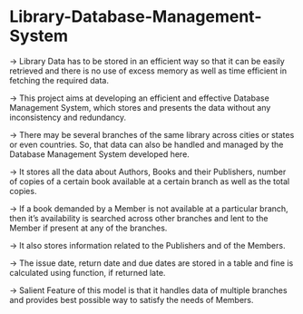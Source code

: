 # Library-Database-Management-System

-> Library Data has to be stored in an efficient way so that it can
be easily retrieved and there is no use of excess memory as
well as time efficient in fetching the required data. 

-> This project aims at developing an efficient and effective
Database Management System, which stores and presents
the data without any inconsistency and redundancy. 

->  There may be several branches of the same library across
cities or states or even countries. So, that data can also be
handled and managed by the Database Management System
developed here. 

-> It stores all the data about Authors, Books and their
Publishers, number of copies of a certain book available at
a certain branch as well as the total copies. 

-> If a book demanded by a Member is not available at a
particular branch, then it’s availability is searched across
other branches and lent to the Member if present at any of
the branches. 

-> It also stores information related to the Publishers and of the
Members. 

-> The issue date, return date and due dates are stored in a table and fine
is calculated using function, if returned late. 

->  Salient Feature of this model is that it handles data of
multiple branches and provides best possible way to satisfy
the needs of Members. 
